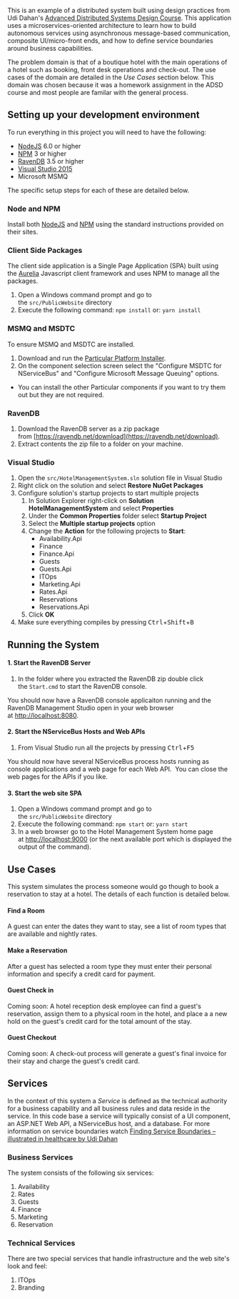 This is an example of a distributed system built using design practices from
Udi Dahan's [Advanced Distributed Systems Design Course](https://particular.net/adsd "Advanced Distributed Systems Design Course").  This application uses a microservices-oriented architecture to learn how to build autonomous services using asynchronous message-based communication, composite UI/micro-front ends, and how to define service boundaries around business capabilities.

The problem domain is that of a boutique hotel with the main operations of a hotel such as booking, front desk operations and check-out.  The use cases of the domain are detailed in the *Use Cases* section below.  This domain was chosen because it was a homework assignment in the ADSD course and most people are familar with the general process.

## Setting up your development environment

To run everything in this project you will need to have the following:

- [NodeJS](https://nodejs.org "NodeJS") 6.0 or higher
- [NPM](https://www.npmjs.com/ "NPM") 3 or higher
- [RavenDB](https://ravendb.net/download) 3.5 or higher
- [Visual Studio 2015](https://www.visualstudio.com/downloads/ "Visual Studio 2015")
- Microsoft MSMQ

The specific setup steps for each of these are detailed below.

### Node and NPM
Install both [NodeJS](https://nodejs.org "NodeJS") and [NPM](https://www.npmjs.com/ "NPM") using the standard instructions provided on their sites. 

### Client Side Packages
The client side application is a Single Page Application (SPA) built using the [Aurelia](http://aurelia.io/) Javascript client framework and uses NPM to manage all the packages.

1. Open a Windows command prompt and go to the `src/PublicWebsite` directory
1. Execute the following command: `npm install` or: `yarn install`

### MSMQ and MSDTC
To ensure MSMQ and MSDTC are installed.

1. Download and run the [Particular Platform Installer](https://particular.net/start-platform-download).
1. On the component selection screen select the "Configure MSDTC for NServiceBus" and "Configure Microsoft Message Queuing" options.
  - You can install the other Particular components if you want to try them out but they are not required.

### RavenDB

1. Download the RavenDB server as a zip package from [https://ravendb.net/download](https://ravendb.net/download).
1. Extract contents the zip file to a folder on your machine.

### Visual Studio

1. Open the `src/HotelManagementSystem.sln` solution file in Visual Studio
2. Right click on the solution and select **Restore NuGet Packages**
3. Configure solution's startup projects to start multiple projects
    1. In Solution Explorer right-click on **Solution HotelManagementSystem** and select **Properties**
    2. Under the **Common Properties** folder select **Startup Project**
    3. Select the **Multiple startup projects** option
    4. Change the **Action** for the following projects to **Start**:
       - Availability.Api
       - Finance
       - Finance.Api
       - Guests
       - Guests.Api
       - ITOps
       - Marketing.Api
        - Rates.Api
       - Reservations
       - Reservations.Api
    5. Click **OK**
4. Make sure everything compiles by pressing <kbd>Ctrl</kbd>+<kbd>Shift</kbd>+<kbd>B</kbd>
 
## Running the System

#### 1. Start the RavenDB Server

1. In the folder where you extracted the RavenDB zip double click the `Start.cmd` to start the RavenDB console.

You should now have a RavenDB console applicaiton running and the RavenDB Management Studio open in your web browser at [http://localhost:8080](http://localhost:8080).

#### 2. Start the NServiceBus Hosts and Web APIs

1. From Visual Studio run all the projects by pressing <kbd>Ctrl</kbd>+<kbd>F5</kbd>

You should now have several NServiceBus process hosts running as console applications and a web page for each Web API.  You can close the web pages for the APIs if you like.

#### 3. Start the web site SPA

1. Open a Windows command prompt and go to the `src/PublicWebsite` directory
1. Execute the following command: `npm start` or: `yarn start`
1. In a web browser go to the Hotel Management System home page at [http://localhost:9000](http://localhost:9000 "http://localhost:9000") (or the next available port which is displayed the output of the command).

## Use Cases
This system simulates the process someone would go though to book a reservation to stay at a hotel.  The details of each function is detailed below.

#### Find a Room
A guest can enter the dates they want to stay, see a list of room types that are available and nightly rates.

#### Make a Reservation
After a guest has selected a room type they must enter their personal information and specify a credit card for payment.

#### Guest Check in
Coming soon:  A hotel reception desk employee can find a guest's reservation, assign them to a physical room in the hotel, and place a a new hold on the guest's credit card for the total amount of the stay.

#### Guest Checkout
Coming soon:  A check-out process will generate a guest's final invoice for their stay and charge the guest's credit card.

## Services
In the context of this system a *Service* is defined as the technical authority for a business capability and all business rules and data reside in the service.  In this code base a service will typically consist of a UI component, an ASP.NET Web API, a NServiceBus host, and a database.  For more information on service boundaries watch [Finding Service Boundaries – illustrated in healthcare by Udi Dahan](https://vimeo.com/album/3715841/video/113515335)

### Business Services
The system consists of the following six services:
1. Availability
2. Rates
3. Guests
4. Finance
5. Marketing
6. Reservation

### Technical Services
There are two special services that handle infrastructure and the web site's look and feel: 
1. ITOps
2. Branding
